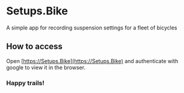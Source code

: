 # Setups.Bike

A simple app for recording suspension settings for a fleet of bicycles

## How to access

Open [https://Setups.Bike](https://Setups.Bike) and authenticate with google to view it in the browser.

### Happy trails!
